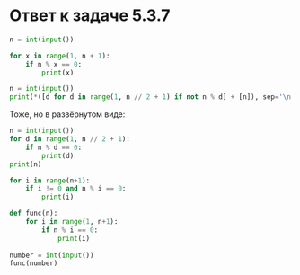 # Ответ к задаче 5.3.7

```python
n = int(input())

for x in range(1, n + 1):
    if n % x == 0:
        print(x)
```

```python
n = int(input())
print(*([d for d in range(1, n // 2 + 1) if not n % d] + [n]), sep='\n')
```

Тоже, но в развёрнутом виде:

```python
n = int(input())
for d in range(1, n // 2 + 1):
    if n % d == 0:
        print(d)
print(n)
```

```python
for i in range(n+1):
    if i != 0 and n % i == 0:
        print(i)
```

```python
def func(n):
    for i in range(1, n+1):
        if n % i == 0:
            print(i)
        
number = int(input())
func(number)
```
